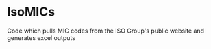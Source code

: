 # IsoMICs
Code which pulls MIC codes from the ISO Group's public website and generates excel outputs
